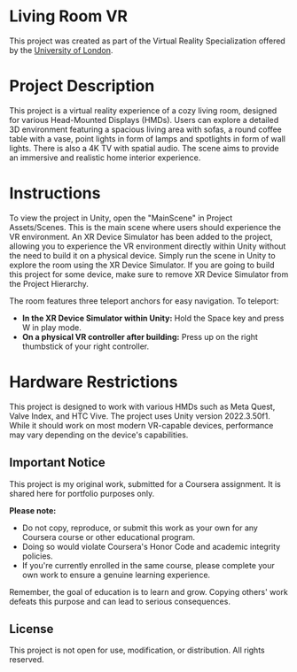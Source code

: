 # Living Room VR

This project was created as part of the Virtual Reality Specialization offered by the [University of London](https://www.london.ac.uk/).

# Project Description

This project is a virtual reality experience of a cozy living room, designed for various Head-Mounted Displays (HMDs). Users can explore a detailed 3D environment featuring a spacious living area with sofas, a round coffee table with a vase, point lights in form of lamps and spotlights in form of wall lights. There is also a 4K TV with spatial audio. The scene aims to provide an immersive and realistic home interior experience.

# Instructions

To view the project in Unity, open the "MainScene" in Project Assets/Scenes. This is the main scene where users should experience the VR environment. An XR Device Simulator has been added to the project, allowing you to experience the VR environment directly within Unity without the need to build it on a physical device. Simply run the scene in Unity to explore the room using the XR Device Simulator. If you are going to build this project for some device, make sure to remove XR Device Simulator from the Project Hierarchy.

The room features three teleport anchors for easy navigation. To teleport:

* **In the XR Device Simulator within Unity:** Hold the Space key and press W in play mode.
* **On a physical VR controller after building:** Press up on the right thumbstick of your right controller.

# Hardware Restrictions

This project is designed to work with various HMDs such as Meta Quest, Valve Index, and HTC Vive. The project uses Unity version 2022.3.50f1. While it should work on most modern VR-capable devices, performance may vary depending on the device's capabilities.

## Important Notice

This project is my original work, submitted for a Coursera assignment. It is shared here for portfolio purposes only.

**Please note:**
- Do not copy, reproduce, or submit this work as your own for any Coursera course or other educational program.
- Doing so would violate Coursera's Honor Code and academic integrity policies.
- If you're currently enrolled in the same course, please complete your own work to ensure a genuine learning experience.

Remember, the goal of education is to learn and grow. Copying others' work defeats this purpose and can lead to serious consequences.

## License

This project is not open for use, modification, or distribution. All rights reserved.
